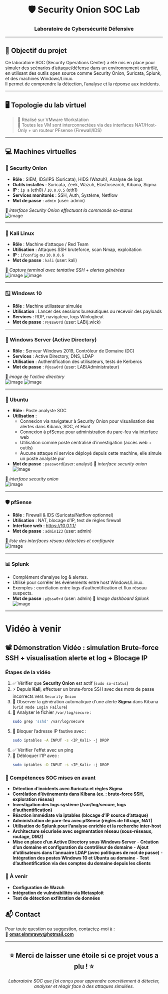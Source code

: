   <h1 align="center">🛡️ Security Onion SOC Lab</h1>
  <h3 align="center">Laboratoire de Cybersécurité Défensive</h3>
</p>

---

## 🔧 Objectif du projet

Ce laboratoire SOC (Security Operations Center) a été mis en place pour simuler des scénarios d’attaque/défense dans un environnement contrôlé, en utilisant des outils open source comme Security Onion, Suricata, Splunk, et des machines Windows/Linux.  
Il permet de comprendre la détection, l’analyse et la réponse aux incidents.

---

## 🖥️ Topologie du lab virtuel

> 📌 Réalisé sur VMware Workstation  
> 📡 Toutes les VM sont interconnectées via des interfaces NAT/Host-Only + un routeur PFsense (Firewall/IDS)

---

## 💻 Machines virtuelles

### 🧅 Security Onion
- **Rôle** : SIEM, IDS/IPS (Suricata), HIDS (Wazuh), Analyse de logs
- **Outils installés** : Suricata, Zeek, Wazuh, Elasticsearch, Kibana, Sigma
- **IP** : `ip a` (eth0) / `10.0.0.5` (eth1)
- **Services monitorés** : SSH, Auth, Système, Netflow
- **Mot de passe** : `admin` (user: admin)

📸 *interface Security Onion effectuant la commande so-status*  
![image](https://github.com/user-attachments/assets/95fd0181-33f4-40d8-b39d-ced10a19f821)


---

### 🐍 Kali Linux
- **Rôle** : Machine d’attaque / Red Team
- **Utilisation** : Attaques SSH bruteforce, scan Nmap, exploitation
- **IP** : `ifconfig` ou `10.0.0.6`
- **Mot de passe** : `kali` (user: kali)

📸 *Capture terminal avec tentative SSH + alertes générées*  
 ![image](https://github.com/user-attachments/assets/8d716885-502a-4f80-9be6-42cb2385fe1c)
![image](https://github.com/user-attachments/assets/a9369eed-7894-4cc1-b7e1-b926a23fb579)


---

### 🪟 Windows 10
- **Rôle** : Machine utilisateur simulée
- **Utilisation** : Lancer des sessions bureautiques ou recevoir des payloads
- **Services** : RDP, navigateur, logs Winlogbeat
- **Mot de passe** : `P@ssw0rd` (user: LAB\j.wick)

---

### 🧱 Windows Server (Active Directory)
- **Rôle** : Serveur Windows 2019, Contrôleur de Domaine (DC)
- **Services** : Active Directory, DNS, LDAP
- **Utilisation** : Authentification des utilisateurs, tests de Kerberos
- **Mot de passe** : `P@ssw0rd` (user: LAB\Administrateur)

📸 *image de l'active directory*  
![image](https://github.com/user-attachments/assets/580f12d5-a970-4fc2-895e-3f345d342b3f) ![image](https://github.com/user-attachments/assets/6d7c0e04-77e1-4969-b8a4-b389f6152ea8)

---

### 🧾 Ubuntu
- **Rôle** : Poste analyste SOC
- **Utilisation** :
    - Connexion via navigateur à Security Onion pour visualisation des alertes dans Kibana, SOC, et Hunt
    - Connexion à pfSense pour administration du pare-feu via interface web
    - Utilisation comme poste centralisé d’investigation (accès web + outils)
    - Aucune attaque ni service déployé depuis cette machine, elle simule un poste analyste pur
- **Mot de passe** : `password`(user: analyst)
📸 *interface security onion*  
![image](https://github.com/user-attachments/assets/69e7a693-dcfd-40da-9d30-b90485c0298d)

📸 *interface security onion*  
![image](https://github.com/user-attachments/assets/82c8e606-4432-454f-ba58-fa69237e21cd)

---

### 🛡️ pfSense
- **Rôle** : Firewall & IDS (Suricata/Netflow optionnel)
- **Utilisation** : NAT, blocage d’IP, test de règles firewall
- **Interface web** : https://10.0.1.1/
- **Mot de passe** : `admin123` (user: admin)

📸 *liste des interfaces réseau détectées et configurée*  
![image](https://github.com/user-attachments/assets/734f6978-13b3-485c-9547-f30c5997ede1)

---

### 📊 Splunk
- Complément d’analyse log & alertes.
- Utilisé pour corréler les événements entre host Windows/Linux.
- Exemples : corrélation entre logs d’authentification et flux réseau suspects.
- **Mot de passe** : `p@ssw0rd` (user: admin)
📸 *Image dashboard Splunk*
![image](https://github.com/user-attachments/assets/16f3fd5d-5435-4272-9cf0-77e7f106c542)

---
# Vidéo à venir 

## 📽️ Démonstration Vidéo : simulation Brute-force SSH + visualisation alerte et log + Blocage IP

### Étapes de la vidéo

1. ✅ Vérifier que **Security Onion** est actif (`sudo so-status`)
2. ⚡ Depuis **Kali**, effectuer un brute-force SSH avec des mots de passe incorrects vers `Security Onion`
3. 🔔 Observer la génération automatique d'une alerte **Sigma** dans Kibana (`Grid Node Login Failure`)
4. 🔎 Analyser le fichier `/var/log/secure` :
   ```bash
   sudo grep 'sshd' /var/log/secure
5. 🚫 Bloquer l’adresse IP fautive avec :
   ```bash
   sudo iptables -A INPUT -s <IP_Kali> -j DROP
6. ✅ Vérifier l'effet avec un ping
7. 🧹 Débloquer l'IP avec :
   ```bash
   sudo iptables -D INPUT -s <IP_Kali> -j DROP
### 🧠 Compétences SOC mises en avant
- **Détection d’incidents avec Suricata et règles Sigma**
- **Corrélation d’événements dans Kibana (ex. : brute-force SSH, exploration réseau)**
- **Investigation des logs système (/var/log/secure, logs d’authentification)**
- **Réaction immédiate via iptables (blocage d’IP source d’attaque)**
- **Administration de pare-feu avec pfSense (règles de filtrage, NAT)**
- **Utilisation de Splunk pour l’analyse enrichie et la recherche inter-host**
- **Architecture sécurisée avec segmentation réseau (sous-réseaux, routage, DMZ)**
- **Mise en place d’un Active Directory sous Windows Server**
       - **Création d’un domaine et configuration du contrôleur de domaine**
       - **Ajout d’utilisateurs dans l’annuaire LDAP (avec politiques de mot de passe)**
       - **Intégration des postes Windows 10 et Ubuntu au domaine**
       - **Test d’authentification via des comptes du domaine depuis les clients**

### 📌 À venir
- **Configuration de Wazuh**
- **Intégration de vulnérabilités via Metasploit**
- **Test de détection exfiltration de données**

## 📬 Contact

Pour toute question ou suggestion, contactez-moi à :  
📧 **omar.elnmrawy@hotmail.com**

---

<h2 align="center">
⭐ Merci de laisser une étoile si ce projet vous a plu ! ⭐
</h2>

<p align="center">
<em>Laboratoire SOC que j’ai conçu pour apprendre concrètement à détecter, analyser et réagir face à des attaques simulées.</em>
</p>

